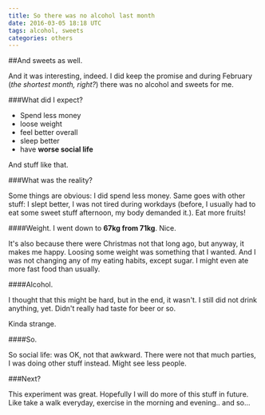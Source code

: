 ```yaml
---
title: So there was no alcohol last month
date: 2016-03-05 18:18 UTC
tags: alcohol, sweets
categories: others
---
```

##And sweets as well.

And it was interesting, indeed. I did keep the promise and during February (*the shortest month, right?*) there was no alcohol and sweets for me.

###What did I expect?
 * Spend less money
 * loose weight
 * feel better overall
 * sleep better
 * have **worse social life**

And stuff like that.

###What was the reality?

Some things are obvious: I did spend less money. Same goes with other stuff: I slept better, I was not tired during workdays (before, I usually had to eat some sweet stuff afternoon, my body demanded it.). Eat more fruits!

####Weight.
I went down to **67kg from 71kg**. Nice.

It's also because there were Christmas not that long ago, but anyway, it makes me happy. Loosing some weight was something that I wanted. And I was not changing any of my eating habits, except sugar. I might even ate more fast food than usually.


####Alcohol.

I thought that this might be hard, but in the end, it wasn't. I still did not drink anything, yet. Didn't really had taste for beer or so.

Kinda strange.

####So.

So social life: was OK, not that awkward. There were not that much parties, I was doing other stuff instead. Might see less people.

###Next?

This experiment was great. Hopefully I will do more of this stuff in future. Like take a walk everyday, exercise in the morning and evening.. and so...

